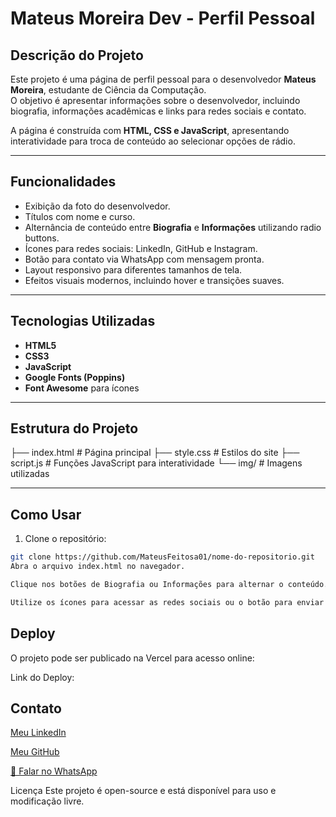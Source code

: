 # Mateus Moreira Dev - Perfil Pessoal

## Descrição do Projeto
Este projeto é uma página de perfil pessoal para o desenvolvedor **Mateus Moreira**, estudante de Ciência da Computação.  
O objetivo é apresentar informações sobre o desenvolvedor, incluindo biografia, informações acadêmicas e links para redes sociais e contato.

A página é construída com **HTML, CSS e JavaScript**, apresentando interatividade para troca de conteúdo ao selecionar opções de rádio.

---

## Funcionalidades
- Exibição da foto do desenvolvedor.
- Títulos com nome e curso.
- Alternância de conteúdo entre **Biografia** e **Informações** utilizando radio buttons.
- Ícones para redes sociais: LinkedIn, GitHub e Instagram.
- Botão para contato via WhatsApp com mensagem pronta.
- Layout responsivo para diferentes tamanhos de tela.
- Efeitos visuais modernos, incluindo hover e transições suaves.

---

## Tecnologias Utilizadas
- **HTML5**
- **CSS3**
- **JavaScript**
- **Google Fonts (Poppins)**
- **Font Awesome** para ícones

---

## Estrutura do Projeto
├── index.html # Página principal
├── style.css # Estilos do site
├── script.js # Funções JavaScript para interatividade
└── img/ # Imagens utilizadas

---

## Como Usar
1. Clone o repositório:
```bash
git clone https://github.com/MateusFeitosa01/nome-do-repositorio.git
Abra o arquivo index.html no navegador.

Clique nos botões de Biografia ou Informações para alternar o conteúdo.

Utilize os ícones para acessar as redes sociais ou o botão para enviar mensagem via WhatsApp.
```
## Deploy
O projeto pode ser publicado na Vercel para acesso online:

Link do Deploy: 

## Contato
[Meu LinkedIn](https://www.linkedin.com/in/mateusmoreiraymoreirafeitosa)

[Meu GitHub](https://github.com/MateusFeitosa01)

[📱 Falar no WhatsApp](https://wa.me/5583999883708?text=Olá,%20vim%20pela%20sua%20página%20de%20perfil!)

Licença
Este projeto é open-source e está disponível para uso e modificação livre.
